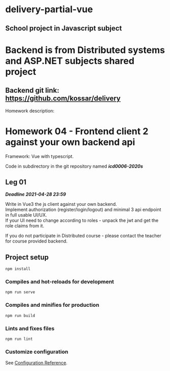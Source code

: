 # delivery-partial-vue

## School project in Javascript subject

# Backend is from Distributed systems and ASP.NET subjects shared project
## Backend git link: https://github.com/kossar/delivery

Homework description:

# Homework 04 - Frontend client 2 against your own backend api

Framework: Vue with typescript.


Code in subdirectory in the git repository named ***icd0006-2020s***  

## Leg 01
***Deadline 2021-04-28 23:59***

Write in Vue3 the js client against your own backend.  
Implement authorization (register/login/logout) and minimal 3 api endpoint in full usable UI/UX.  
If your UI need to change according to roles - unpack the jwt and get the role claims from it.  

If you do not participate in Distributed course - please contact the teacher for course provided backend.





## Project setup
```
npm install
```

### Compiles and hot-reloads for development
```
npm run serve
```

### Compiles and minifies for production
```
npm run build
```

### Lints and fixes files
```
npm run lint
```

### Customize configuration
See [Configuration Reference](https://cli.vuejs.org/config/).
